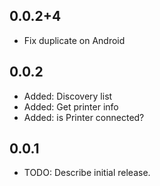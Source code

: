 ## 0.0.2+4

- Fix duplicate on Android

## 0.0.2

- Added: Discovery list
- Added: Get printer info
- Added: is Printer connected?

## 0.0.1

- TODO: Describe initial release.
